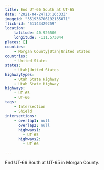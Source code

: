 ```yaml
---
title: End UT-66 South at UT-65
date: "2021-04-24T13:16:33Z"
imageid: "351936706192135071"
flickrid: "51143429259"
location:
    latitude: 40.926506
    longitude: -111.573044
places: []
counties:
    - Morgan County|Utah|United States
countries:
    - United States
states:
    - Utah|United States
highwaytypes:
    - Utah State Highway
    - Utah State Highway
highways:
    - UT-65
    - UT-66
tags:
    - Intersection
    - Shield
intersections:
    - overlap1: null
      overlap2: null
      highways1:
        - UT-65
      highways2:
        - UT-66

---
```

End UT-66 South at UT-65 in Morgan County.